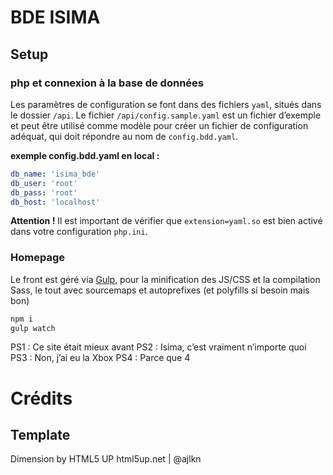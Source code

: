 # BDE ISIMA

## Setup

### php et connexion à la base de données

Les paramètres de configuration se font dans des fichiers `yaml`, situés dans le dossier `/api`. Le fichier `/api/config.sample.yaml` est un fichier d’exemple et peut être utilisé comme modèle pour créer un fichier de configuration adéquat, qui doit répondre au nom de `config.bdd.yaml`.

**exemple config.bdd.yaml en local :**

```yaml
db_name: 'isima_bde'
db_user: 'root'
db_pass: 'root'
db_host: 'localhost'
```

**Attention !** Il est important de vérifier que `extension=yaml.so` est bien activé dans votre configuration `php.ini`.

### Homepage

Le front est géré via [Gulp](https://gulpjs.com/), pour la minification des JS/CSS et la compilation Sass, le tout avec sourcemaps et autoprefixes (et polyfills si besoin mais bon)

```bash
npm i
gulp watch
```

PS1 : Ce site était mieux avant
PS2 : Isima, c’est vraiment n’importe quoi
PS3 : Non, j’ai eu la Xbox
PS4 : Parce que 4

# Crédits

## Template
Dimension by HTML5 UP
html5up.net | @ajlkn
